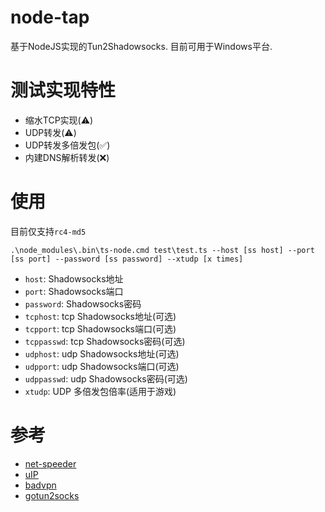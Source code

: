 # node-tap
基于NodeJS实现的Tun2Shadowsocks.
目前可用于Windows平台.

# 测试实现特性
* 缩水TCP实现(⚠️)
* UDP转发(⚠️)
* UDP转发多倍发包(✅)
* 内建DNS解析转发(❌)

# 使用
目前仅支持`rc4-md5`
```
.\node_modules\.bin\ts-node.cmd test\test.ts --host [ss host] --port [ss port] --password [ss password] --xtudp [x times]
```

* `host`: Shadowsocks地址
* `port`: Shadowsocks端口
* `password`: Shadowsocks密码
* `tcphost`: tcp Shadowsocks地址(可选)
* `tcpport`: tcp Shadowsocks端口(可选)
* `tcppasswd`: tcp Shadowsocks密码(可选)
* `udphost`: udp Shadowsocks地址(可选)
* `udpport`: udp Shadowsocks端口(可选)
* `udppasswd`: udp Shadowsocks密码(可选)
* `xtudp`: UDP 多倍发包倍率(适用于游戏)

# 参考
* [net-speeder](https://github.com/snooda/net-speeder)
* [uIP](https://en.wikipedia.org/wiki/UIP_(micro_IP))
* [badvpn](https://github.com/ambrop72/badvpn)
* [gotun2socks](https://github.com/yinghuocho/gotun2socks)